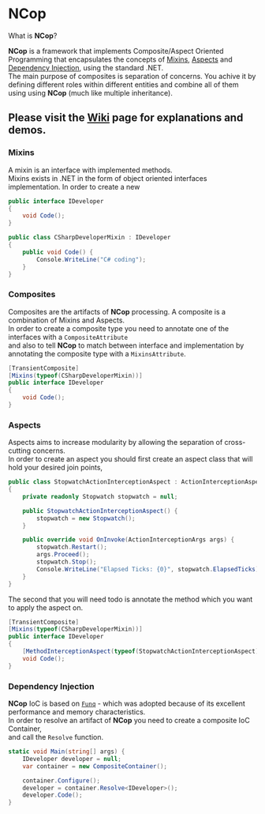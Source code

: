 
NCop
===================
What is **NCop**?

**NCop** is a framework that implements Composite/Aspect Oriented Programming that encapsulates the concepts of [Mixins](https://github.com/sagifogel/NCop/blob/master/README.md#mixins), [Aspects](https://github.com/sagifogel/NCop/blob/master/README.md#aspects) and [Dependency Injection](https://github.com/sagifogel/NCop/blob/master/README.md#dependency-injection), using the standard .NET.<br/>
The main purpose of composites is separation of concerns. You  achive it by defining different roles within different entities and combine all of them using using **NCop** (much like multiple inheritance).

Please visit the [Wiki](https://github.com/sagifogel/NCop/wiki) page for explanations and demos.
------------

<a name="mixins"></a>
### Mixins

A mixin is an interface with implemented methods.<br/>
Mixins exists in .NET in the form of object oriented interfaces implementation.
In order to create a new 

```csharp
public interface IDeveloper
{
    void Code();
}
```

```csharp
public class CSharpDeveloperMixin : IDeveloper
{
    public void Code() {
        Console.WriteLine("C# coding");
    }
}
```

### Composites

Composites are the artifacts of **NCop** processing. A composite is a combination of Mixins and Aspects.<br/>
In order to create a composite type you need to annotate one of the interfaces with a `CompositeAttribute`<br/>
and also to tell **NCop** to match between interface and implementation by annotating the composite type with a `MixinsAttribute`.

```csharp
[TransientComposite]
[Mixins(typeof(CSharpDeveloperMixin))]
public interface IDeveloper
{
    void Code();
}
```

<a name="aspects"></a>
### Aspects

Aspects aims to increase modularity by allowing the separation of cross-cutting concerns.<br/>
In order to create an aspect you should first create an aspect class that will hold your desired join points,

```csharp
public class StopwatchActionInterceptionAspect : ActionInterceptionAspect
{
    private readonly Stopwatch stopwatch = null;

    public StopwatchActionInterceptionAspect() {
        stopwatch = new Stopwatch();
    }

    public override void OnInvoke(ActionInterceptionArgs args) {
        stopwatch.Restart();
        args.Proceed();
        stopwatch.Stop();
        Console.WriteLine("Elapsed Ticks: {0}", stopwatch.ElapsedTicks);
    }
}
```


The second that you will need todo is annotate the method which you want to apply the aspect on.<br/>

```csharp
[TransientComposite]
[Mixins(typeof(CSharpDeveloperMixin))]
public interface IDeveloper
{
    [MethodInterceptionAspect(typeof(StopwatchActionInterceptionAspect))]
    void Code();
}
```

<a name="dependency-injection"></a>
### Dependency Injection

**NCop** IoC is based on [`Funq`](http://funq.codeplex.com/) - which was adopted because of its excellent performance and memory characteristics.<br/>
In order to resolve an artifact of **NCop** you need to create a composite IoC Container, <br/>
and call the `Resolve` function. <br/>

```csharp
static void Main(string[] args) {
    IDeveloper developer = null;
    var container = new CompositeContainer();

    container.Configure();
    developer = container.Resolve<IDeveloper>();
    developer.Code();
}
```

